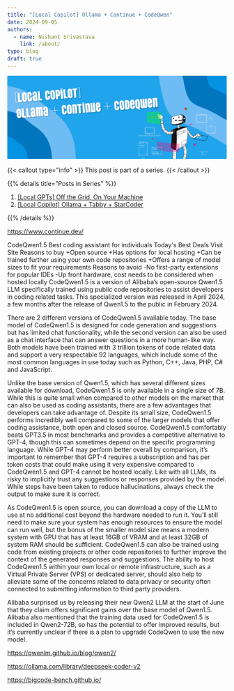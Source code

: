 ```yaml
---
title: "[Local Copilot] Ollama + Continue + CodeQwen"
date: 2024-09-05
authors:
  - name: Nishant Srivastava
    link: /about/
type: blog
draft: true
---
```


![Banner](banner.png)

<!--more-->

{{< callout type="info" >}}
This post is part of a series.
{{< /callout >}}

{{% details title="Posts in Series"  %}}

1. [[Local GPTs] Off the Grid, On Your Machine](/blog/llm/local-gpts-off-the-grid-on-your-machine/)
2. [[Local Copilot] Ollama + Tabby + StarCoder](/blog/llm/local-copilot-your-own-off-the-grid-and-local-code-assistant/)

{{% /details %}}






https://www.continue.dev/




CodeQwen1.5
Best coding assistant for individuals
Today's Best Deals
Visit Site
Reasons to buy
+Open source
+Has options for local hosting
+Can be trained further using your own code repositories
+Offers a range of model sizes to fit your requirements
Reasons to avoid
-No first-party extensions for popular IDEs
-Up front hardware, cost needs to be considered when hosted locally
CodeQwen1.5 is a version of Alibaba’s open-source Qwen1.5 LLM specifically trained using public code repositories to assist developers in coding related tasks. This specialized version was released in April 2024, a few months after the release of Qwen1.5 to the public in February 2024.

There are 2 different versions of CodeQwen1.5 available today. The base model of CodeQwen1.5 is designed for code generation and suggestions but has limited chat functionality, while the second version can also be used as a chat interface that can answer questions in a more human-like way. Both models have been trained with 3 trillion tokens of code related data and support a very respectable 92 languages, which include some of the most common languages in use today such as Python, C++, Java, PHP, C# and JavaScript.

Unlike the base version of Qwen1.5, which has several different sizes available for download, CodeQwen1.5 is only available in a single size of 7B. While this is quite small when compared to other models on the market that can also be used as coding assistants, there are a few advantages that developers can take advantage of. Despite its small size, CodeQwen1.5 performs incredibly well compared to some of the larger models that offer coding assistance, both open and closed source. CodeQwen1.5 comfortably beats GPT3.5 in most benchmarks and provides a competitive alternative to GPT-4, though this can sometimes depend on the specific programming language. While GPT-4 may perform better overall by comparison, it’s important to remember that GPT-4 requires a subscription and has per token costs that could make using it very expensive compared to CodeQwen1.5 and GPT-4 cannot be hosted locally. Like with all LLMs, its risky to implicitly trust any suggestions or responses provided by the model. While steps have been taken to reduce hallucinations, always check the output to make sure it is correct.

As CodeQwen1.5 is open source, you can download a copy of the LLM to use at no additional cost beyond the hardware needed to run it. You’ll still need to make sure your system has enough resources to ensure the model can run well, but the bonus of the smaller model size means a modern system with GPU that has at least 16GB of VRAM and at least 32GB of system RAM should be sufficient. CodeQwen1.5 can also be trained using code from existing projects or other code repositories to further improve the context of the generated responses and suggestions. The ability to host CodeQwen1.5 within your own local or remote infrastructure, such as a Virtual Private Server (VPS) or dedicated server, should also help to alleviate some of the concerns related to data privacy or security often connected to submitting information to third party providers.

Alibaba surprised us by releasing their new Qwen2 LLM at the start of June that they claim offers significant gains over the base model of Qwen1.5. Alibaba also mentioned that the training data used for CodeQwen1.5 is included in Qwen2-72B, so has the potential to offer improved results, but it’s currently unclear if there is a plan to upgrade CodeQwen to use the new model.


https://qwenlm.github.io/blog/qwen2/




https://ollama.com/library/deepseek-coder-v2

https://bigcode-bench.github.io/



